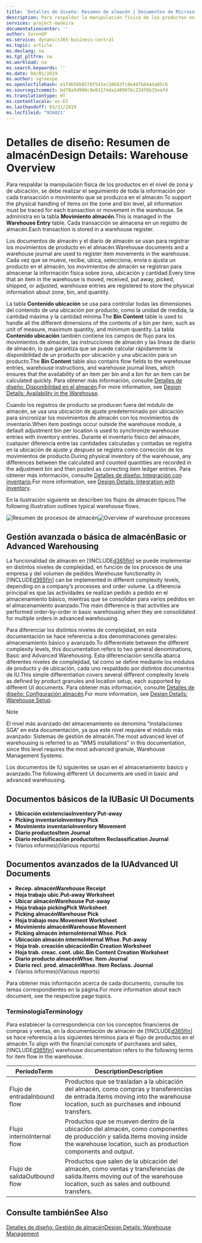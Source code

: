 ```yaml
---
title: 'Detalles de diseño: Resumen de almacén | Documentos de Microsoft'
description: Para respaldar la manipulación física de los productos en el nivel de zona y de ubicación, se debe realizar el seguimiento de toda la información por cada transacción o movimiento que se produzca en el almacén. Se administra en la tabla **Movimiento almacén**. Cada transacción se almacena en un registro de almacén.
services: project-madeira
documentationcenter: ''
author: SorenGP
ms.service: dynamics365-business-central
ms.topic: article
ms.devlang: na
ms.tgt_pltfrm: na
ms.workload: na
ms.search.keywords: ''
ms.date: 04/01/2019
ms.author: sgroespe
ms.openlocfilehash: e174b56b8570f541ec10683fc8e44fb844da05c6
ms.sourcegitcommit: bd78a5d990c9e83174da1409076c22df8b35eafd
ms.translationtype: HT
ms.contentlocale: es-ES
ms.lasthandoff: 03/31/2019
ms.locfileid: "926021"
---
```

# <a name="design-details-warehouse-overview"></a><span data-ttu-id="ed136-105">Detalles de diseño: Resumen de almacén</span><span class="sxs-lookup"><span data-stu-id="ed136-105">Design Details: Warehouse Overview</span></span>
<span data-ttu-id="ed136-106">Para respaldar la manipulación física de los productos en el nivel de zona y de ubicación, se debe realizar el seguimiento de toda la información por cada transacción o movimiento que se produzca en el almacén.</span><span class="sxs-lookup"><span data-stu-id="ed136-106">To support the physical handling of items on the zone and bin level, all information must be traced for each transaction or movement in the warehouse.</span></span> <span data-ttu-id="ed136-107">Se administra en la tabla **Movimiento almacén**.</span><span class="sxs-lookup"><span data-stu-id="ed136-107">This is managed in the **Warehouse Entry** table.</span></span> <span data-ttu-id="ed136-108">Cada transacción se almacena en un registro de almacén.</span><span class="sxs-lookup"><span data-stu-id="ed136-108">Each transaction is stored in a warehouse register.</span></span>  

<span data-ttu-id="ed136-109">Los documentos de almacén y el diario de almacén se usan para registrar los movimientos de producto en el almacén.</span><span class="sxs-lookup"><span data-stu-id="ed136-109">Warehouse documents and a warehouse journal are used to register item movements in the warehouse.</span></span> <span data-ttu-id="ed136-110">Cada vez que se mueve, recibe, ubica, selecciona, envía o ajusta un producto en el almacén, los movimientos de almacén se registran para almacenar la información física sobre zona, ubicación y cantidad.</span><span class="sxs-lookup"><span data-stu-id="ed136-110">Every time that an item in the warehouse is moved, received, put away, picked, shipped, or adjusted, warehouse entries are registered to store the physical information about zone, bin, and quantity.</span></span>

<span data-ttu-id="ed136-111">La tabla **Contenido ubicación** se usa para controlar todas las dimensiones del contenido de una ubicación por producto, como la unidad de medida, la cantidad máxima y la cantidad mínima.</span><span class="sxs-lookup"><span data-stu-id="ed136-111">The **Bin Content** table is used to handle all the different dimensions of the contents of a bin per item, such as unit of measure, maximum quantity, and minimum quantity.</span></span> <span data-ttu-id="ed136-112">La tabla **Contenido ubicación** también contiene los campos de flujo para los movimientos de almacén, las instrucciones de almacén y las líneas de diario de almacén, lo que garantiza que se puede calcular rápidamente la disponibilidad de un producto por ubicación y una ubicación para un producto.</span><span class="sxs-lookup"><span data-stu-id="ed136-112">The **Bin Content** table also contains flow fields to the warehouse entries, warehouse instructions, and warehouse journal lines, which ensures that the availability of an item per bin and a bin for an item can be calculated quickly.</span></span> <span data-ttu-id="ed136-113">Para obtener más información, consulte [Detalles de diseño: Disponibilidad en el almacén](design-details-availability-in-the-warehouse.md).</span><span class="sxs-lookup"><span data-stu-id="ed136-113">For more information, see [Design Details: Availability in the Warehouse](design-details-availability-in-the-warehouse.md).</span></span>  

<span data-ttu-id="ed136-114">Cuando los registros de producto se producen fuera del módulo de almacén, se usa una ubicación de ajuste predeterminado por ubicación para sincronizar los movimientos de almacén con los movimientos de inventario.</span><span class="sxs-lookup"><span data-stu-id="ed136-114">When item postings occur outside the warehouse module, a default adjustment bin per location is used to synchronize warehouse entries with inventory entries.</span></span> <span data-ttu-id="ed136-115">Durante el inventario físico del almacén, cualquier diferencia entre las cantidades calculadas y contadas se registra en la ubicación de ajuste y después se registra como corrección de los movimientos de producto.</span><span class="sxs-lookup"><span data-stu-id="ed136-115">During physical inventory of the warehouse, any differences between the calculated and counted quantities are recorded in the adjustment bin and then posted as correcting item ledger entries.</span></span> <span data-ttu-id="ed136-116">Para obtener más información, consulte [Detalles de diseño: Integración con inventario](design-details-integration-with-inventory.md).</span><span class="sxs-lookup"><span data-stu-id="ed136-116">For more information, see [Design Details: Integration with Inventory](design-details-integration-with-inventory.md).</span></span>  

<span data-ttu-id="ed136-117">En la ilustración siguiente se describen los flujos de almacén típicos.</span><span class="sxs-lookup"><span data-stu-id="ed136-117">The following illustration outlines typical warehouse flows.</span></span>  

<span data-ttu-id="ed136-118">![Resumen de procesos de almacén](media/design_details_warehouse_management_overview.png "Resumen de procesos de almacén")</span><span class="sxs-lookup"><span data-stu-id="ed136-118">![Overview of warehouse processes](media/design_details_warehouse_management_overview.png "Overview of warehouse processes")</span></span>  

## <a name="basic-or-advanced-warehousing"></a><span data-ttu-id="ed136-119">Gestión avanzada o básica de almacén</span><span class="sxs-lookup"><span data-stu-id="ed136-119">Basic or Advanced Warehousing</span></span>  
<span data-ttu-id="ed136-120">La funcionalidad de almacén en [!INCLUDE[d365fin](includes/d365fin_md.md)] se puede implementar en distintos niveles de complejidad, en función de los procesos de una empresa y del volumen de pedidos.</span><span class="sxs-lookup"><span data-stu-id="ed136-120">Warehouse functionality in [!INCLUDE[d365fin](includes/d365fin_md.md)] can be implemented in different complexity levels, depending on a company’s processes and order volume.</span></span> <span data-ttu-id="ed136-121">La diferencia principal es que las actividades se realizan pedido a pedido en el almacenamiento básico, mientras que se consolidan para varios pedidos en el almacenamiento avanzado.</span><span class="sxs-lookup"><span data-stu-id="ed136-121">The main difference is that activities are performed order-by-order in basic warehousing when they are consolidated for multiple orders in advanced warehousing.</span></span>  

 <span data-ttu-id="ed136-122">Para diferenciar los distintos niveles de complejidad, en esta documentación se hace referencia a dos denominaciones generales: almacenamiento básico y avanzado.</span><span class="sxs-lookup"><span data-stu-id="ed136-122">To differentiate between the different complexity levels, this documentation refers to two general denominations, Basic and Advanced Warehousing.</span></span> <span data-ttu-id="ed136-123">Esta diferenciación sencilla abarca diferentes niveles de complejidad, tal como se define mediante los módulos de producto y de ubicación, cada uno respaldado por distintos documentos de IU.</span><span class="sxs-lookup"><span data-stu-id="ed136-123">This simple differentiation covers several different complexity levels as defined by product granules and location setup, each supported by different UI documents.</span></span> <span data-ttu-id="ed136-124">Para obtener más información, consulte [Detalles de diseño: Configuración almacén](design-details-warehouse-setup.md).</span><span class="sxs-lookup"><span data-stu-id="ed136-124">For more information, see [Design Details: Warehouse Setup](design-details-warehouse-setup.md).</span></span>  

> [!NOTE]  
>  <span data-ttu-id="ed136-125">El nivel más avanzado del almacenamiento se denomina “instalaciones SGA” en esta documentación, ya que este nivel requiere el módulo más avanzado: Sistemas de gestión de almacén.</span><span class="sxs-lookup"><span data-stu-id="ed136-125">The most advanced level of warehousing is referred to as “WMS installations” in this documentation, since this level requires the most advanced granule, Warehouse Management Systems.</span></span>  

 <span data-ttu-id="ed136-126">Los documentos de IU siguientes se usan en el almacenamiento básico y avanzado.</span><span class="sxs-lookup"><span data-stu-id="ed136-126">The following different UI documents are used in basic and advanced warehousing.</span></span>  

## <a name="basic-ui-documents"></a><span data-ttu-id="ed136-127">Documentos básicos de la IU</span><span class="sxs-lookup"><span data-stu-id="ed136-127">Basic UI Documents</span></span>  

-   <span data-ttu-id="ed136-128">**Ubicación existencias**</span><span class="sxs-lookup"><span data-stu-id="ed136-128">**Inventory Put-away**</span></span>  
-   <span data-ttu-id="ed136-129">**Picking inventario**</span><span class="sxs-lookup"><span data-stu-id="ed136-129">**Inventory Pick**</span></span>  
-   <span data-ttu-id="ed136-130">**Movimiento inventario**</span><span class="sxs-lookup"><span data-stu-id="ed136-130">**Inventory Movement**</span></span>  
-   <span data-ttu-id="ed136-131">**Diario productos**</span><span class="sxs-lookup"><span data-stu-id="ed136-131">**Item Journal**</span></span>  
-   <span data-ttu-id="ed136-132">**Diario reclasificación producto**</span><span class="sxs-lookup"><span data-stu-id="ed136-132">**Item Reclassification Journal**</span></span>  
-   <span data-ttu-id="ed136-133">(Varios informes)</span><span class="sxs-lookup"><span data-stu-id="ed136-133">(Various reports)</span></span>  

## <a name="advanced-ui-documents"></a><span data-ttu-id="ed136-134">Documentos avanzados de la IU</span><span class="sxs-lookup"><span data-stu-id="ed136-134">Advanced UI Documents</span></span>  

-   <span data-ttu-id="ed136-135">**Recep. almacén**</span><span class="sxs-lookup"><span data-stu-id="ed136-135">**Warehouse Receipt**</span></span>  
-   <span data-ttu-id="ed136-136">**Hoja trabajo ubic.**</span><span class="sxs-lookup"><span data-stu-id="ed136-136">**Put-away Worksheet**</span></span>  
-   <span data-ttu-id="ed136-137">**Ubicar almacén**</span><span class="sxs-lookup"><span data-stu-id="ed136-137">**Warehouse Put-away**</span></span>  
-   <span data-ttu-id="ed136-138">**Hoja trabajo picking**</span><span class="sxs-lookup"><span data-stu-id="ed136-138">**Pick Worksheet**</span></span>  
-   <span data-ttu-id="ed136-139">**Picking almacén**</span><span class="sxs-lookup"><span data-stu-id="ed136-139">**Warehouse Pick**</span></span>  
-   <span data-ttu-id="ed136-140">**Hoja trabajo mov.**</span><span class="sxs-lookup"><span data-stu-id="ed136-140">**Movement Worksheet**</span></span>  
-   <span data-ttu-id="ed136-141">**Movimiento almacén**</span><span class="sxs-lookup"><span data-stu-id="ed136-141">**Warehouse Movement**</span></span>  
-   <span data-ttu-id="ed136-142">**Picking almacén interno**</span><span class="sxs-lookup"><span data-stu-id="ed136-142">**Internal Whse. Pick**</span></span>  
-   <span data-ttu-id="ed136-143">**Ubicación almacén interno**</span><span class="sxs-lookup"><span data-stu-id="ed136-143">**Internal Whse. Put-away**</span></span>  
-   <span data-ttu-id="ed136-144">**Hoja trab. creación ubicación**</span><span class="sxs-lookup"><span data-stu-id="ed136-144">**Bin Creation Worksheet**</span></span>  
-   <span data-ttu-id="ed136-145">**Hoja trab. creac. cont. ubic.**</span><span class="sxs-lookup"><span data-stu-id="ed136-145">**Bin Content Creation Worksheet**</span></span>  
-   <span data-ttu-id="ed136-146">**Diario producto almacén**</span><span class="sxs-lookup"><span data-stu-id="ed136-146">**Whse. Item Journal**</span></span>  
-   <span data-ttu-id="ed136-147">**Diario recl. prod. almacén**</span><span class="sxs-lookup"><span data-stu-id="ed136-147">**Whse. Item Reclass. Journal**</span></span>  
-   <span data-ttu-id="ed136-148">(Varios informes)</span><span class="sxs-lookup"><span data-stu-id="ed136-148">(Various reports)</span></span>  

<span data-ttu-id="ed136-149">Para obtener más información acerca de cada documento, consulte los temas correspondientes en la página.</span><span class="sxs-lookup"><span data-stu-id="ed136-149">For more information about each document, see the respective page topics.</span></span>  

### <a name="terminology"></a><span data-ttu-id="ed136-150">Terminología</span><span class="sxs-lookup"><span data-stu-id="ed136-150">Terminology</span></span>  
<span data-ttu-id="ed136-151">Para establecer la correspondencia con los conceptos financieros de compras y ventas, en la documentación de almacén de [!INCLUDE[d365fin](includes/d365fin_md.md)] se hace referencia a los siguientes términos para el flujo de productos en el almacén.</span><span class="sxs-lookup"><span data-stu-id="ed136-151">To align with the financial concepts of purchases and sales, [!INCLUDE[d365fin](includes/d365fin_md.md)] warehouse documentation refers to the following terms for item flow in the warehouse.</span></span>  

|<span data-ttu-id="ed136-152">Periodo</span><span class="sxs-lookup"><span data-stu-id="ed136-152">Term</span></span>|<span data-ttu-id="ed136-153">Description</span><span class="sxs-lookup"><span data-stu-id="ed136-153">Description</span></span>|  
|----------|---------------------------------------|  
|<span data-ttu-id="ed136-154">Flujo de entrada</span><span class="sxs-lookup"><span data-stu-id="ed136-154">Inbound flow</span></span>|<span data-ttu-id="ed136-155">Productos que se trasladan a la ubicación del almacén, como compras y transferencias de entrada.</span><span class="sxs-lookup"><span data-stu-id="ed136-155">Items moving into the warehouse location, such as purchases and inbound transfers.</span></span>|  
|<span data-ttu-id="ed136-156">Flujo interno</span><span class="sxs-lookup"><span data-stu-id="ed136-156">Internal flow</span></span>|<span data-ttu-id="ed136-157">Productos que se mueven dentro de la ubicación del almacén, como componentes de producción y salida.</span><span class="sxs-lookup"><span data-stu-id="ed136-157">Items moving inside the warehouse location, such as production components and output.</span></span>|  
|<span data-ttu-id="ed136-158">Flujo de salida</span><span class="sxs-lookup"><span data-stu-id="ed136-158">Outbound flow</span></span>|<span data-ttu-id="ed136-159">Productos que salen de la ubicación del almacén, como ventas y transferencias de salida.</span><span class="sxs-lookup"><span data-stu-id="ed136-159">Items moving out of the warehouse location, such as sales and outbound transfers.</span></span>|  

## <a name="see-also"></a><span data-ttu-id="ed136-160">Consulte también</span><span class="sxs-lookup"><span data-stu-id="ed136-160">See Also</span></span>  
 [<span data-ttu-id="ed136-161">Detalles de diseño: Gestión de almacén</span><span class="sxs-lookup"><span data-stu-id="ed136-161">Design Details: Warehouse Management</span></span>](design-details-warehouse-management.md)

